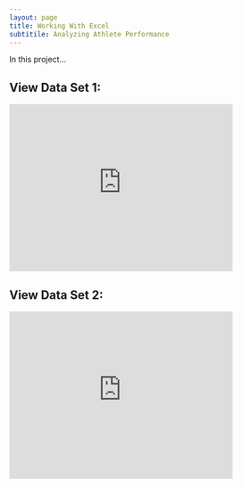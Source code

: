 ```yaml
--- 
layout: page
title: Working With Excel
subtitile: Analyzing Athlete Performance 
---
```


In this project...

## View Data Set 1: 
<iframe width="400" height="300" frameborder="0" scrolling="no" src="https://uofc-my.sharepoint.com/personal/mahek_bhatt_ucalgary_ca/_layouts/15/Doc.aspx?sourcedoc={3a115393-4e06-4639-ad9b-06afaca7222e}&action=embedview&wdAllowInteractivity=False&wdHideGridlines=True&wdHideHeaders=True&wdDownloadButton=True&wdInConfigurator=True&wdInConfigurator=True&edaebf=cc"></iframe>

## View Data Set 2:
<iframe width="400" height="300" frameborder="0" scrolling="no" src="https://uofc-my.sharepoint.com/personal/mahek_bhatt_ucalgary_ca/_layouts/15/Doc.aspx?sourcedoc={6a14ceab-3c9d-456a-a7da-69bae8403ad7}&action=embedview&wdAllowInteractivity=False&wdHideGridlines=True&wdHideHeaders=True&wdDownloadButton=True&wdInConfigurator=True&wdInConfigurator=True&edaebf=cc"></iframe>
